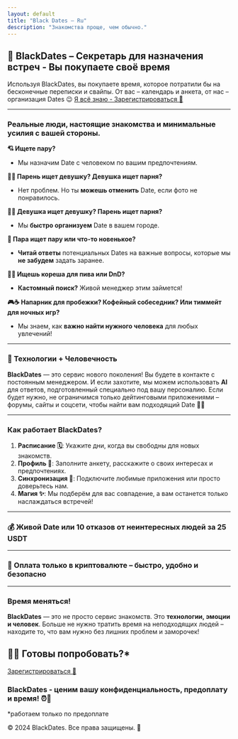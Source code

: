```yaml
---
layout: default
title: "Black Dates – Ru"
description: "Знакомства проще, чем обычно."
---
```


## 🖤 BlackDates – Секретарь для назначения встреч - Вы покупаете своё время

Используя BlackDates, вы покупаете время, которое потратили бы на бесконечные переписки и свайпы. От вас – календарь и анкета, от нас – организация Dates 😉 [Я всё знаю - Зарегистрироваться 🖤](signup.html)

---

### Реальные люди, настоящие знакомства и минимальные усилия с вашей стороны.

**💘 Ищете пару?**  
- Мы назначим Date с человеком по вашим предпочтениям.

**👦👧 Парень ищет девушку? Девушка ищет парня?**  
- Нет проблем. Но ты **можешь отменить** Date, если фото не понравилось.

**🏳️‍🌈 Девушка ищет девушку? Парень ищет парня?**  
- Мы **быстро организуем** Date в вашем городе.

**💑 Пара ищет пару или что-то новенькое?**  
- **Читай ответы** потенциальных Dates на важные вопросы, которые мы **не забудем** задать заранее.

**🎲🍻 Ищешь кореша для пива или DnD?**  
- **Кастомный поиск?** Живой менеджер этим займется!

**🎮☕ Напарник для пробежки? Кофейный собеседник? Или тиммейт для ночных игр?**  
- Мы знаем, как **важно найти нужного человека** для любых увлечений!

---

### **🤖 Технологии + Человечность**

**BlackDates** — это сервис нового поколения! Вы будете в контакте с постоянным менеджером. И если захотите, мы можем использовать **AI** для ответов, подготовленный специально под вашу персоналию. Если будет нужно, не ограничимся только дейтинговыми приложениями – форумы, сайты и соцсети, чтобы найти вам подходящий Date 🖤✨

---

### **Как работает BlackDates?**

1. **Расписание 🗓️**: Укажите дни, когда вы свободны для новых знакомств.  
2. **Профиль 📝**: Заполните анкету, расскажите о своих интересах и предпочтениях.  
3. **Синхронизация 🔄**: Подключите любимые приложения или просто доверьтесь нам.  
4. **Магия ✨**: Мы подберём для вас совпадение, а вам останется только наслаждаться встречей!

---

### 💰 Живой Date или 10 отказов от неинтересных людей за **25 USDT**

---

### 🚀 Оплата **только в криптовалюте** – быстро, удобно и безопасно

---

### **Время меняться!**

**BlackDates** — это не просто сервис знакомств. Это **технологии, эмоции и человек**. Больше не нужно тратить время на неподходящих людей – находите то, что вам нужно без лишних проблем и заморочек!

## 🖤👄 Готовы попробовать?*

[Зарегистрироваться 🖤](signup.html)


### BlackDates - ценим вашу конфиденциальность, предоплату и время! ⏰🖤  
*работаем только по предоплате

© 2024 BlackDates. Все права защищены. 🖤
